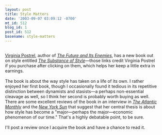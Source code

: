 ```yaml
---
layout: post
title: Style Matters
date: '2003-09-07 03:09:12 -0700'
mt_id: 512
blog_id: 1
post_id: 512
basename: style-matters
---
```

<br /><a href="http://www.dynamist.com/weblog/">Virginia Postrel</a>, author of <a href="http://www.amazon.com/exec/obidos/ASIN/0684827603/ref=nosim/dynamistcom/" title="Link credits Virginia Postrel for all purchases, so use it!"><cite>The Future and Its Enemies</cite></a>, has a new book out on style entitled <a href="http://www.amazon.com/exec/obidos/tg/detail/-/0060186321/ref=nosim/dynamistcom"><cite>The Substance of Style</cite></a>&#x2014;those links credit Virginia Postrel if you purchase after clicking on them, which helps her keep a little extra in earnings.<br /><br />The book is about the way style has taken on a life of its own. I rather enjoyed her first book, though I occasionally found it tedious in its repetitive distinction between dynamists and stasists&#x2014;a perhaps non-essential cleavage as well, so I think her second is probably worth buying as well. There are some excellent reviews of the book in an interview in <a href="http://www.theatlantic.com/unbound/interviews/int2003-08-27.htm"><cite>The Atlantic Monthly</cite></a> and the <a href="http://daily.nysun.com/Repository/getFiles.asp?Style=OliveXLib:ArticleToMail&amp;Type=text/html&amp;Path=NYS/2003/09/03&amp;ID=Ar01600"><cite>New York Sun</cite></a> that suggest that her central thesis is about how style has become a "major&#x2014;perhaps the major&#x2014;economic phenomenon of our time." That's a highly debatable point, to be sure.<br /><br />I'll post a review once I acquire the book and have a chance to read it.<br /><br /><br />
